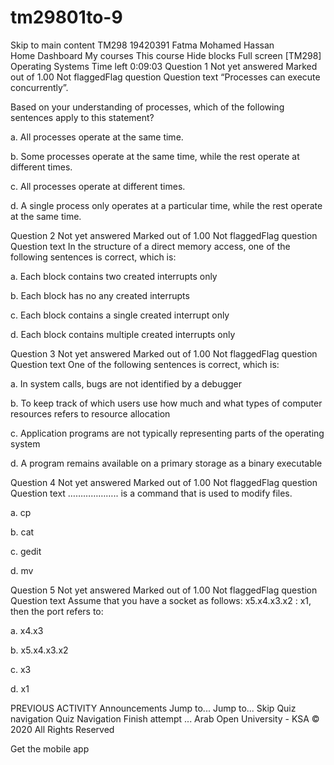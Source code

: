 # tm29801to-9

Skip to main content
TM298
19420391 Fatma Mohamed Hassan  
Home
Dashboard
My courses
This course
 Hide blocks
 Full screen
[TM298] Operating Systems
Time left 0:09:03
Question 1
Not yet answered
Marked out of 1.00
Not flaggedFlag question
Question text
“Processes can execute concurrently”.

 

Based on your understanding of processes, which of the following sentences apply to this statement?



a.
All processes operate at the same time.


b.
Some processes operate at the same time, while the rest operate at different times.


c.
All processes operate at different times.


d.
A single process only operates at a particular time, while the rest operate at the same time.


Question 2
Not yet answered
Marked out of 1.00
Not flaggedFlag question
Question text
In the structure of a direct memory access, one of the following sentences is correct, which is:


a.
Each block contains two created interrupts only


b.
Each block has no any created interrupts


c.
Each block contains a single created interrupt only


d.
Each block contains multiple created interrupts only


Question 3
Not yet answered
Marked out of 1.00
Not flaggedFlag question
Question text
One of the following sentences is correct, which is:


a.
In system calls, bugs are not identified by a debugger


b.
To keep track of which users use how much and what types of computer resources refers to resource allocation


c.
Application programs are not typically representing parts of the operating system


d.
 A program remains available on a primary storage as a binary executable


Question 4
Not yet answered
Marked out of 1.00
Not flaggedFlag question
Question text
……………….. is a command that is used to modify files.



a.
cp


b.
cat


c.
gedit


d.
mv


Question 5
Not yet answered
Marked out of 1.00
Not flaggedFlag question
Question text
Assume that you have a socket as follows:    x5.x4.x3.x2 : x1,   then the port refers to:


a.
x4.x3


b.
x5.x4.x3.x2


c.
x3


d.
x1


PREVIOUS ACTIVITY
Announcements
Jump to...
Jump to...
Skip Quiz navigation
Quiz Navigation
Finish attempt ...
 Arab Open University -  KSA  © 2020 All Rights Reserved 


Get the mobile app
